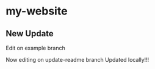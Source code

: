 # my-website

## New Update

Edit on example branch

Now editing on update-readme branch
Updated locally!!!